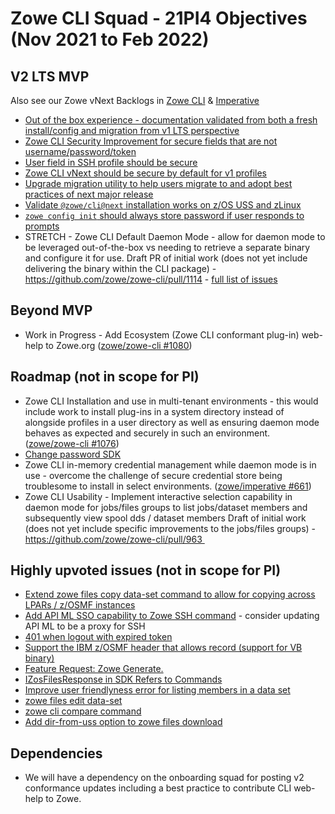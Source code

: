 # Zowe CLI Squad - 21PI4 Objectives (Nov 2021 to Feb 2022)

## V2 LTS MVP
Also see our Zowe vNext Backlogs in [Zowe CLI](https://github.com/zowe/zowe-cli/milestone/57) & [Imperative](https://github.com/zowe/imperative/milestone/57)
* [Out of the box experience - documentation validated from both a fresh install/config and migration from v1 LTS perspective](https://github.com/zowe/zowe-cli/issues/1184)
* [Zowe CLI Security Improvement for secure fields that are not username/password/token](https://github.com/zowe/zowe-cli/issues/1106)
* [User field in SSH profile should be secure](https://github.com/zowe/zowe-cli/issues/682)
* [Zowe CLI vNext should be secure by default for v1 profiles](https://github.com/zowe/zowe-cli/issues/1128)
* [Upgrade migration utility to help users migrate to and adopt best practices of next major release](https://github.com/zowe/zowe-cli/issues/896)
* [Validate `@zowe/cli@next` installation works on z/OS USS and zLinux](https://github.com/zowe/zowe-cli/issues/1091)
* [`zowe config init` should always store password if user responds to prompts](https://github.com/zowe/imperative/issues/513)
* STRETCH - Zowe CLI Default Daemon Mode - allow for daemon mode to be leveraged out-of-the-box vs needing to retrieve a separate binary and configure it for use.
Draft PR of initial work (does not yet include delivering the binary within the CLI package) - https://github.com/zowe/zowe-cli/pull/1114 - [full list of issues](https://github.com/zowe/zowe-cli/issues?q=is%3Aopen+is%3Aissue+label%3Adaemon-mode+milestone%3A%22Zowe+vNext+Backlog%22)

## Beyond MVP
* Work in Progress - Add Ecosystem (Zowe CLI conformant plug-in) web-help to Zowe.org ([zowe/zowe-cli #1080](https://github.com/zowe/zowe-cli/issues/1080))

## Roadmap (not in scope for PI)
* Zowe CLI Installation and use in multi-tenant environments - this would include work to install plug-ins in a system directory instead of alongside profiles in a user 
directory as well as ensuring daemon mode behaves as expected and securely in such an environment. ([zowe/zowe-cli #1076](https://github.com/zowe/zowe-cli/issues/1076))
* [Change password SDK](https://github.com/zowe/zowe-cli/issues/1185)
* Zowe CLI in-memory credential management while daemon mode is in use - overcome the challenge of secure credential store being troublesome to install in select environments.
([zowe/imperative #661](https://github.com/zowe/zowe-cli/imperative/661))
* Zowe CLI Usability - Implement interactive selection capability in daemon mode for jobs/files groups to list jobs/dataset members and subsequently view spool dds / dataset members
Draft of initial work (does not yet include specific improvements to the jobs/files groups) - https://github.com/zowe/zowe-cli/pull/963 

## Highly upvoted issues (not in scope for PI)
* [Extend zowe files copy data-set command to allow for copying across LPARs / z/OSMF instances](https://github.com/zowe/zowe-cli/issues/1098)
* [Add API ML SSO capability to Zowe SSH command](https://github.com/zowe/zowe-cli/issues/1030) - consider updating API ML to be a proxy for SSH
* [401 when logout with expired token](https://github.com/zowe/zowe-cli/issues/1041)
* [Support the IBM z/OSMF header that allows record (support for VB binary)](https://github.com/zowe/zowe-cli/issues/539)
* [Feature Request: Zowe Generate.](https://github.com/zowe/zowe-cli/issues/725)
* [IZosFilesResponse in SDK Refers to Commands](https://github.com/zowe/zowe-cli/issues/865)
* [Improve user friendlyness error for listing members in a data set](https://github.com/zowe/zowe-cli/issues/935)
* [zowe files edit data-set](https://github.com/zowe/zowe-cli/issues/1097)
* [zowe cli compare command](https://github.com/zowe/zowe-cli/issues/1095)
* [Add dir-from-uss option to zowe files download](https://github.com/zowe/zowe-cli/issues/1038)

## Dependencies
  * We will have a dependency on the onboarding squad for posting v2 conformance updates including a best practice to contribute CLI web-help to Zowe.
